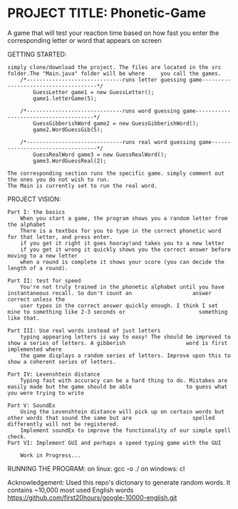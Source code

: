 # PROJECT TITLE: Phonetic-Game
A game that will test your reaction time based on how fast you enter the corresponding letter or word that appears on screen

GETTING STARTED:

	simply clone/download the project. The files are located in the src folder.The "Main.java" folder will be where 	you call the games. 
		/*------------------------------runs letter guessing game-------------------------------------*/
       		GuessLetter game1 = new GuessLetter();
        	game1.letterGame(5);

		/*------------------------------runs word guessing game--------------------------------------*/
	        GuessGibberishWord game2 = new GuessGibberishWord();
        	game2.WordGuessGib(5);

		/*------------------------------runs real word guessing game----------------------------------*/
        	GuessRealWord game3 = new GuessRealWord();
       	 	game3.WordGuessReal(2); 

	The corresponding section runs the specific game. simply comment out the ones you do not wish to run. 
	The Main is currently set to run the real word. 
PROJECT VISION:

	Part I: the basics
  		When you start a game, the program shows you a random letter from the alphabet
  		There is a textbox for you to type in the correct phonetic word for that letter, and press enter.
  		if you get it right it goes hooray!and takes you to a new letter
  		if you get it wrong it quickly shows you the correct answer before moving to a new letter
  		when a round is complete it shows your score (you can decide the length of a round).
  
	Part II: test for speed
  		You're not truly trained in the phonetic alphabet until you have instantaneous recall. So don't count an                   answer correct unless the 
  		user types in the correct answer quickly enough. I think I set mine to something like 2-3 seconds or                       something like that.

	Part III: Use real words instead of just letters
  		typing appearing letters is way to easy! The should be improved to show a series of letters. A gibberish                   word is first implemented where 
  		the game displays a random series of letters. Improve upon this to show a coherent series of letters.

	Part IV: Levenshtein distance
  		Typing fast with accuracy can be a hard thing to do. Mistakes are easily made but the game should be able                 to guess what you were trying to write

	Part V: SoundEx
  		Using the Levenshtein distance will pick up on certain words but other words that sound the same but are                   spelled differently will not be registered. 
  		Implement soundEx to improve the functionality of our simple spell check.
	Part VI: Implement GUI and perhaps a speed typing game with the GUI

		Work in Progress...

RUNNING THE PROGRAM:
	on linux:
		gcc -o 
		./
	on windows:
		cl

Acknowledgement:
	Used this repo's dictonary to generate random words. It contains ~10,000 most used English words
		https://github.com/first20hours/google-10000-english.git
